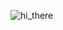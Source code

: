 


![hi_there](https://github.com/Julie-Fabre/Julie-Fabre/assets/29582008/e07d5799-c639-457a-92d2-3e1ec33e6b3c)
